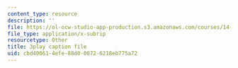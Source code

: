 ```yaml
---
content_type: resource
description: ''
file: https://ol-ocw-studio-app-production.s3.amazonaws.com/courses/14-01sc-principles-of-microeconomics-fall-2011/cbd400614efe88d000726218eb775a72_O7IwAlval_0.srt
file_type: application/x-subrip
resourcetype: Other
title: 3play caption file
uid: cbd40061-4efe-88d0-0072-6218eb775a72
---
```

